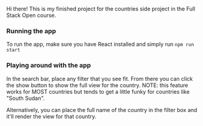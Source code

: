 Hi there! This is my finished project for the countries side project in the Full Stack Open course.

### Running the app
To run the app, make sure you have React installed and simply run `npm run start`

### Playing around with the app
In the search bar, place any filter that you see fit. From there you can click the show button to show the full view for
the country.
NOTE: this feature works for MOST countries but tends to get a little funky for countries like "South Sudan".

Alternatively, you can place the full name of the country in the filter box and it'll render the view for that country.